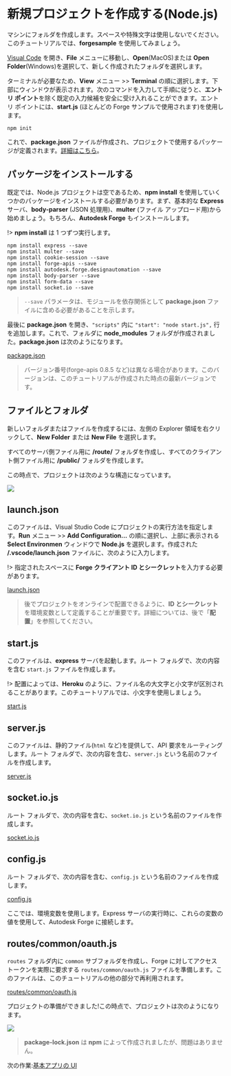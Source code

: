 # 新規プロジェクトを作成する(Node.js)

マシンにフォルダを作成します。スペースや特殊文字は使用しないでください。このチュートリアルでは、**forgesample** を使用してみましょう。

[Visual Code](https://code.visualstudio.com/download) を開き、**File** メニューに移動し、**Open**(MacOS)または **Open Folder**(Windows)を選択して、新しく作成されたフォルダを選択します。 

ターミナルが必要なため、**View** メニュー >> **Terminal** の順に選択します。下部にウィンドウが表示されます。次のコマンドを入力して手順に従うと、**エントリ ポイント**を除く既定の入力候補を安全に受け入れることができます。エントリ ポイントには、**start.js** (ほとんどの Forge サンプルで使用されます)を使用します。

```
npm init
```

これで、**package.json** ファイルが作成され、プロジェクトで使用するパッケージが定義されます。[詳細はこちら](https://docs.npmjs.com/files/package.json)。

## パッケージをインストールする

既定では、Node.js プロジェクトは空であるため、**npm install** を使用していくつかのパッケージをインストールする必要があります。まず、基本的な **Express** サーバ、**body-parser** (JSON 処理用)、**multer** (ファイル アップロード用)から始めましょう。もちろん、**Autodesk Forge** もインストールします。

!> **npm install** は 1 つずつ実行します。

```
npm install express --save
npm install multer --save
npm install cookie-session --save
npm install forge-apis --save
npm install autodesk.forge.designautomation --save
npm install body-parser --save
npm install form-data --save
npm install socket.io --save
```

> `--save` パラメータは、モジュールを依存関係として **package.json** ファイルに含める必要があることを示します。

最後に **package.json** を開き、`"scripts"` 内に `"start": "node start.js",` 行を追加します。これで、フォルダに **node_modules** フォルダが作成されました。**package.json** は次のようになります。

[package.json](_snippets/modifymodels/node/package.json ':include :type=code json')

> バージョン番号(forge-apis 0.8.5 など)は異なる場合があります。このバージョンは、このチュートリアルが作成された時点の最新バージョンです。

## ファイルとフォルダ

新しいフォルダまたはファイルを作成するには、左側の Explorer 領域を右クリックして、**New Folder** または **New File** を選択します。

すべてのサーバ側ファイル用に **/route/** フォルダを作成し、すべてのクライアント側ファイル用に **/public/** フォルダを作成します。

この時点で、プロジェクトは次のような構造になっています。

![](_media/nodejs/vs_code_explorer_da.png) 

## launch.json

このファイルは、Visual Studio Code にプロジェクトの実行方法を指定します。**Run** メニュー >> **Add Configuration...** の順に選択し、上部に表示される **Select Environmen** ウィンドウで **Node.js** を選択します。作成された **/.vscode/launch.json** ファイルに、次のように入力します。

!> 指定されたスペースに **Forge クライアント ID とシークレット**を入力する必要があります。

[launch.json](_snippets/modifymodels/node/launch.json ':include :type=code json')

> 後でプロジェクトをオンラインで配置できるように、**ID とシークレット**を環境変数として定義することが重要です。詳細については、後で「**配置**」を参照してください。

## start.js

このファイルは、**express** サーバを起動します。ルート フォルダで、次の内容を含む `start.js` ファイルを作成します。

!> 配置によっては、**Heroku** のように、ファイル名の大文字と小文字が区別されることがあります。このチュートリアルでは、小文字を使用しましょう。

[start.js](_snippets/modifymodels/node/start.js ':include :type=code javascript')

## server.js

このファイルは、静的ファイル(`html` など)を提供して、API 要求をルーティングします。ルート フォルダで、次の内容を含む、`server.js` という名前のファイルを作成します。

[server.js](_snippets/modifymodels/node/server.js ':include :type=code javascript')

## socket.io.js

ルート フォルダで、次の内容を含む、`socket.io.js` という名前のファイルを作成します。

[socket.io.js](_snippets/modifymodels/node/socket.io.js ':include :type=code javascript')

## config.js

ルート フォルダで、次の内容を含む、`config.js` という名前のファイルを作成します。

[config.js](_snippets/modifymodels/node/config.js ':include :type=code javascript')

ここでは、環境変数を使用します。Express サーバの実行時に、これらの変数の値を使用して、Autodesk Forge に接続します。

## routes/common/oauth.js

`routes` フォルダ内に `common` サブフォルダを作成し、Forge に対してアクセス トークンを実際に要求する `routes/common/oauth.js` ファイルを準備します。このファイルは、このチュートリアルの他の部分で再利用されます。

[routes/common/oauth.js](_snippets/modifymodels/node/routes/common/oauth.js ':include :type=code javascript')

プロジェクトの準備ができました!この時点で、プロジェクトは次のようになります。

![](_media/nodejs/vs_code_project_da.PNG) 

> **package-lock.json** は **npm** によって作成されましたが、問題はありません。

次の作業:[基本アプリの UI](/ja-JP/designautomation/html/README.md)
